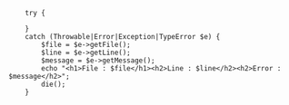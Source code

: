        try {

        }
        catch (Throwable|Error|Exception|TypeError $e) {
            $file = $e->getFile();
            $line = $e->getLine();
            $message = $e->getMessage();
            echo "<h1>File : $file</h1><h2>Line : $line</h2><h2>Error : $message</h2>";
            die();
        }